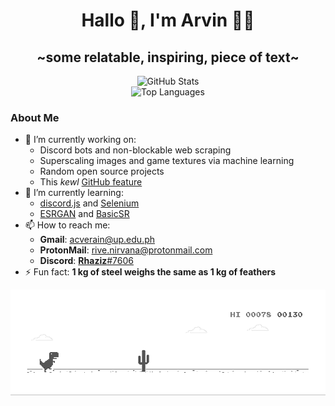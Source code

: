 <link href="css/style.css" rel="stylesheet"></link>

<h1 align="center">Hallo 👋, I'm Arvin 👨‍💻</h1>
<h2 align="center">~some relatable, inspiring, piece of text~</h2>

<div id="stats" align="center">
  <div class="stats-panel" id="profile">
    <img src="https://github-readme-stats.rivenirvana.vercel.app/api?username=rivenirvana&count_private=true&show_icons=true&theme=tokyonight" alt="GitHub Stats" />
  </div>
  <div class="stats-panel" id="lang">
    <img src="https://github-readme-stats.rivenirvana.vercel.app/api/top-langs?username=rivenirvana&layout=compact&theme=tokyonight" alt="Top Languages" />
  </div>
</div>

<div id="bio">

### About Me

- 🔭 I’m currently working on:
  - Discord bots and non-blockable web scraping
  - Superscaling images and game textures via machine learning
  - Random open source projects
  - This _kewl_ [GitHub feature](https://docs.github.com/en/github/setting-up-and-managing-your-github-profile/managing-your-profile-readme)
- 🌱 I’m currently learning:
  - [discord.js](https://discord.js.org/) and [Selenium](https://www.selenium.dev/)
  - [ESRGAN](https://github.com/xinntao/ESRGAN) and [BasicSR](https://github.com/xinntao/BasicSR)
- 📫 How to reach me:
  - **Gmail**: [acverain@up.edu.ph](mailto:acverain@up.edu.ph)
  - **ProtonMail**: [rive.nirvana@protonmail.com](mailto:rive.nirvana@protonmail.com)
  - **Discord**: [**Rhaziz**#7606](https://discordapp.com/users/524919078473826324)
- ⚡ Fun fact: **1 kg of steel weighs the same as 1 kg of feathers**

</div>

![dino.gif](https://github.com/rivenirvana/rivenirvana/raw/master/img/dino.gif)

<!--
**rivenirvana/rivenirvana** is a ✨ _special_ ✨ repository because its `README.md` (this file) appears on your GitHub profile.

Here are some ideas to get you started:

- 🔭 I’m currently working on ...
- 🌱 I’m currently learning ...
- 👯 I’m looking to collaborate on ...
- 🤔 I’m looking for help with ...
- 💬 Ask me about ...
- 📫 How to reach me: ...
- 😄 Pronouns: ...
- ⚡ Fun fact: ...
-->
